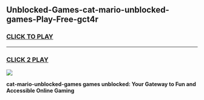 
## Unblocked-Games-cat-mario-unblocked-games-Play-Free-gct4r
<h3>
<a href="https://premium76.site?title=cat-mario-unblocked-games&ref=10A">CLICK TO PLAY</a></h3>
<hr>

<h3>
<a href="https://premium76.site?title=cat-mario-unblocked-games&ref=10A">CLICK 2 PLAY</a>
  
</h3>

<a href="https://premium76.site?title=cat-mario-unblocked-games&ref=10A"><img src="https://clearcache.store/games.png"></a>


**cat-mario-unblocked-games games unblocked: Your Gateway to Fun and Accessible Online Gaming**
